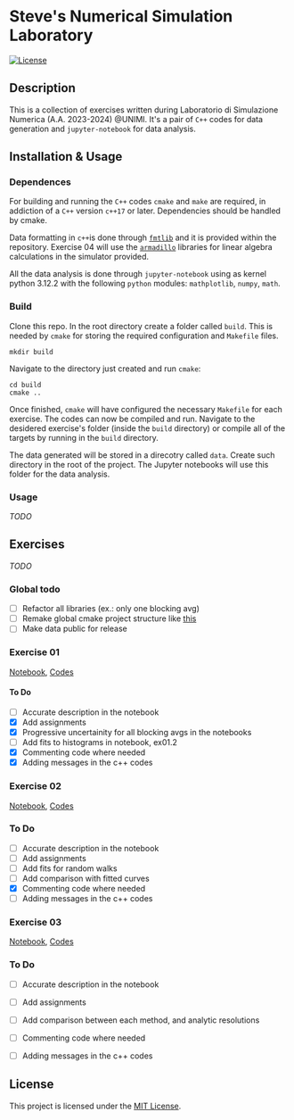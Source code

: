 # Steve's Numerical Simulation Laboratory

[![License](https://img.shields.io/badge/license-MIT-blue.svg)](LICENSE)

## Description

This is a collection of exercises written during Laboratorio di Simulazione Numerica (A.A. 2023-2024) @UNIMI. It's a pair of `C++` codes for data generation and `jupyter-notebook` for data analysis.

## Installation & Usage

### Dependences
For building and running the `C++` codes `cmake` and `make` are required, in addiction of a `C++` version `c++17` or later. Dependencies should be handled by cmake.

Data formatting in `c++`is done through [`fmtlib`](https://fmt.dev/latest/index.html) and it is provided within the repository.
Exercise 04 will use the [`armadillo`](https://arma.sourceforge.net/) libraries for linear algebra calculations in the simulator provided.

All the data analysis is done through `jupyter-notebook` using as kernel python 3.12.2 with the following `python` modules: `mathplotlib`, `numpy`, `math`.

### Build
Clone this repo. In the root directory create a folder called `build`. This is needed by `cmake` for storing the required configuration and `Makefile` files.

```shell
mkdir build
```

Navigate to the directory just created and run `cmake`:
```shell
cd build
cmake ..
```

Once finished, `cmake` will have configured the necessary `Makefile` for each exercise. The codes can now be compiled and run. Navigate to the desidered exercise's folder (inside the `build` directory) or compile all of the targets by running in the `build` directory.

The data generated will be stored in a direcotry called `data`. Create such directory in the root of the project. The Jupyter notebooks will use this folder for the data analysis.

### Usage

_TODO_

## Exercises

_TODO_

### Global todo

- [ ] Refactor all libraries (ex.: only one blocking avg)
- [ ] Remake global cmake project structure like [this](https://cliutils.gitlab.io/modern-cmake/chapters/basics/structure.html)
- [ ] Make data public for release

### Exercise 01
[Notebook](/notebooks/exercise_01.ipynb), [Codes](/exercise_01/)

#### To Do

- [ ] Accurate description in the notebook
- [x] Add assignments
- [x] Progressive uncertainity for all blocking avgs in the notebooks
- [ ] Add fits to histograms in notebook, ex01.2
- [x] Commenting code where needed
- [x] Adding messages in the c++ codes

### Exercise 02
[Notebook](/notebooks/exercise_02.ipynb), [Codes](/exercise_02/)

### To Do

- [ ] Accurate description in the notebook
- [ ] Add assignments
- [ ] Add fits for random walks
- [ ] Add comparison with fitted curves
- [x] Commenting code where needed
- [ ] Adding messages in the c++ codes

### Exercise 03
[Notebook](/notebooks/exercise_03.ipynb), [Codes](/exercise_03/)

### To Do

- [ ] Accurate description in the notebook
- [ ] Add assignments
- [ ] Add comparison between each method, and analytic resolutions
- [ ] Commenting code where needed
- [ ] Adding messages in the c++ codes


## License

This project is licensed under the [MIT License](LICENSE).
